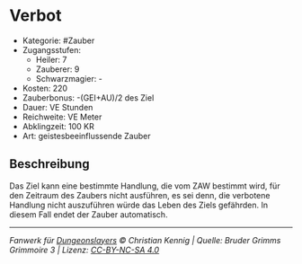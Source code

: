 # Verbot

- Kategorie: #Zauber
- Zugangsstufen:
  - Heiler: 7
  - Zauberer: 9
  - Schwarzmagier: -
- Kosten: 220
- Zauberbonus: -(GEI+AU)/2 des Ziel
- Dauer: VE Stunden
- Reichweite: VE Meter
- Abklingzeit: 100 KR
- Art: geistesbeeinflussende Zauber

## Beschreibung

Das Ziel kann eine bestimmte Handlung, die vom ZAW bestimmt wird, für den Zeitraum des Zaubers nicht ausführen, es sei denn, die verbotene Handlung nicht auszuführen würde das Leben des Ziels gefährden. In diesem Fall endet der Zauber automatisch.

---

_Fanwerk für [Dungeonslayers](https://www.dungeonslayers.net/) © Christian Kennig | Quelle: Bruder Grimms Grimmoire 3 | Lizenz: [CC-BY-NC-SA 4.0](https://creativecommons.org/licenses/by-nc-sa/4.0/deed.de)_
